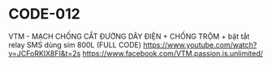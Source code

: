 # CODE-012
VTM - MẠCH CHỐNG CẮT ĐƯỜNG DÂY ĐIỆN + CHỐNG TRỘM + bật tắt relay SMS dùng sim 800L (FULL CODE)
https://www.youtube.com/watch?v=JCFoRKIX8FI&t=2s
https://www.facebook.com/VTM.passion.is.unlimited/
